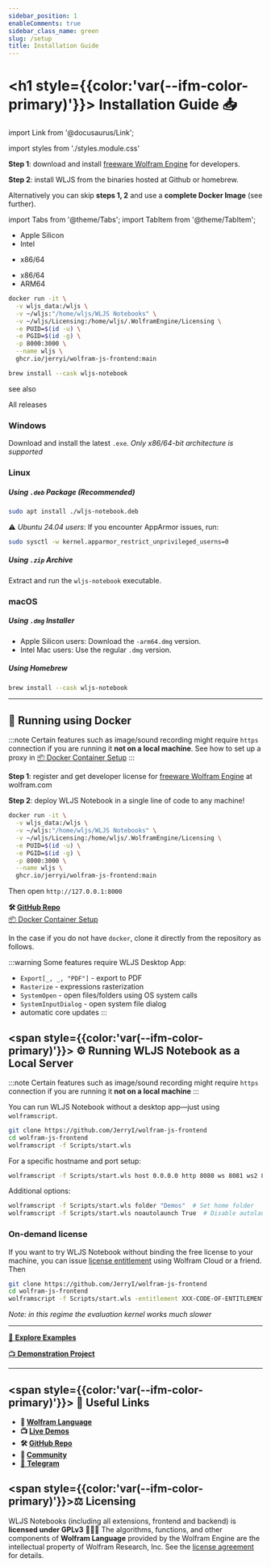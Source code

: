 ```yaml
---
sidebar_position: 1
enableComments: true
sidebar_class_name: green
slug: /setup
title: Installation Guide
---
```






# <h1 style={{color:'var(--ifm-color-primary)'}}> Installation Guide 📥</h1>

import Link from '@docusaurus/Link';

import styles from './styles.module.css'


__Step 1__: download and install [freeware Wolfram Engine](https://www.wolfram.com/engine/) for developers.

__Step 2__: install WLJS from the binaries hosted at Github or homebrew.

Alternatively you can skip __steps 1, 2__ and use a __complete Docker Image__ (see further).


import Tabs from '@theme/Tabs';
import TabItem from '@theme/TabItem';


<Tabs>
  <TabItem value="apple" label="Mac" default>
    <ul>
      <li><Link to="https://github.com/WLJSTeam/wolfram-js-frontend/releases/download/v2.7.8/wljs-notebook-2.7.8-arm64-macos.dmg">Apple Silicon</Link></li>
      <li><Link to="https://github.com/WLJSTeam/wolfram-js-frontend/releases/download/v2.7.8/wljs-notebook-2.7.8-x64-macos.dmg">Intel</Link></li>
    </ul>
  </TabItem>
  <TabItem value="orange" label="Window">
    <ul>
      <li><Link to="https://github.com/WLJSTeam/wolfram-js-frontend/releases/download/v2.7.8/wljs-notebook-2.7.8-x64-win.exe">x86/64</Link></li>
    </ul>
  </TabItem>
  <TabItem value="banana" label="GNU/Linux">
    <ul>
      <li><Link to="https://github.com/WLJSTeam/wolfram-js-frontend/releases/download/v2.7.8/wljs-notebook-2.7.8-amd64-gnulinux.deb">x86/64</Link></li>
      <li><Link to="https://github.com/WLJSTeam/wolfram-js-frontend/releases/download/v2.7.8/wljs-notebook-2.7.8-arm64-gnulinux.deb">ARM64</Link></li>
    </ul>
  </TabItem>
  <TabItem value="baba" label="Docker">

```bash
docker run -it \
  -v wljs_data:/wljs \
  -v ~/wljs:"/home/wljs/WLJS Notebooks" \
  -v ~/wljs/Licensing:/home/wljs/.WolframEngine/Licensing \
  -e PUID=$(id -u) \
  -e PGID=$(id -g) \
  -p 8000:3000 \
  --name wljs \
  ghcr.io/jerryi/wolfram-js-frontend:main
```

  </TabItem>
  <TabItem value="is" label="Homebrew">
  
```bash  
brew install --cask wljs-notebook
```

  </TabItem>
</Tabs>

see also

<Link className={styles.link} to="https://github.com/JerryI/wolfram-js-frontend/releases">All releases</Link>



### Windows
Download and install the latest `.exe`. *Only x86/64-bit architecture is supported*

### Linux
##### Using `.deb` Package (Recommended)
```bash
sudo apt install ./wljs-notebook.deb
```
⚠ *Ubuntu 24.04 users*: If you encounter AppArmor issues, run:
```bash
sudo sysctl -w kernel.apparmor_restrict_unprivileged_userns=0
```

##### Using `.zip` Archive
Extract and run the `wljs-notebook` executable.

### macOS
##### Using `.dmg` Installer
- Apple Silicon users: Download the `-arm64.dmg` version.
- Intel Mac users: Use the regular `.dmg` version.

##### Using Homebrew
```bash
brew install --cask wljs-notebook
```

---




## 🚢 Running using Docker

:::note
Certain features such as image/sound recording might require `https` connection if you are running it __not on a local machine__. See how to set up a proxy in [📦 Docker Container Setup](https://github.com/JerryI/wolfram-js-frontend/blob/main/container/README.md)
:::

__Step 1__: register and get developer license for [freeware Wolfram Engine](https://www.wolfram.com/engine/) at wolfram.com

__Step 2__: deploy WLJS Notebook in a single line of code to any machine!

```bash
docker run -it \
  -v wljs_data:/wljs \
  -v ~/wljs:"/home/wljs/WLJS Notebooks" \
  -v ~/wljs/Licensing:/home/wljs/.WolframEngine/Licensing \
  -e PUID=$(id -u) \
  -e PGID=$(id -g) \
  -p 8000:3000 \
  --name wljs \
  ghcr.io/jerryi/wolfram-js-frontend:main
```

Then open `http://127.0.0.1:8000` 

**🛠️ [GitHub Repo](https://github.com/JerryI/wolfram-js-frontend)**  
[📦 Docker Container Setup](https://github.com/JerryI/wolfram-js-frontend/blob/main/container/README.md)

In the case if you do not have `docker`, clone it directly from the repository as follows.

:::warning
Some features require WLJS Desktop App:
- `Export[_, _, "PDF"]` - export to PDF
- `Rasterize` - expressions rasterization
- `SystemOpen` - open files/folders using OS system calls
- `SystemInputDialog` - open system file dialog
- automatic core updates
:::




## <span style={{color:'var(--ifm-color-primary)'}}> ⚙️ Running WLJS Notebook as a Local Server</span>

:::note
Certain features such as image/sound recording might require `https` connection if you are running it __not on a local machine__
:::

You can run WLJS Notebook without a desktop app—just using `wolframscript`.

```bash
git clone https://github.com/JerryI/wolfram-js-frontend
cd wolfram-js-frontend
wolframscript -f Scripts/start.wls
```

For a specific hostname and port setup:

```bash
wolframscript -f Scripts/start.wls host 0.0.0.0 http 8080 ws 8081 ws2 8082 docs 8085
```

Additional options:
```bash
wolframscript -f Scripts/start.wls folder "Demos"  # Set home folder
wolframscript -f Scripts/start.wls noautolaunch True  # Disable autolaunch
```

### On-demand license

If you want to try WLJS Notebook without binding the free license to your machine, you can issue [license entitlement](https://reference.wolfram.com/language/ref/CreateLicenseEntitlement.html) using Wolfram Cloud or a friend. Then

```bash
git clone https://github.com/JerryI/wolfram-js-frontend
cd wolfram-js-frontend
wolframscript -f Scripts/start.wls -entitlement XXX-CODE-OF-ENTITLEMENT-XXX
```

*Note: in this regime the evaluation kernel works much slower*

---

<div style={{textAlign: 'center', display: 'flex', gap: '2rem', justifyContent: 'center'}}>


[🔬 __Explore Examples__](https://jerryi.github.io/wljs-docs/wljs-demo/intro-notebook)

[📺 __Demonstration Project__](https://jerryi.github.io/wljs-docs/wljs-demo)

</div>


---



## <span style={{color:'var(--ifm-color-primary)'}}> 🔗 Useful Links</span>



- **📘 [Wolfram Language](./Wolfram%20Language.md)**  
- **📺 [Live Demos](https://jerryi.github.io/wljs-docs/wljs-demo)**  
- **🛠️ [GitHub Repo](https://github.com/JerryI/wolfram-js-frontend)**  
- **💬 [Community](https://github.com/JerryI/wolfram-js-frontend/discussions)** 
- [🐴 __Telegram__](https://t.me/+PBotB9UJw-hiZDEy)




##  <span style={{color:'var(--ifm-color-primary)'}}>⚖️ Licensing</span>



WLJS Notebooks (including all extensions, frontend and backend) is __licensed under GPLv3__ 👩🏼‍⚖️ The algorithms, functions, and other components of __Wolfram Language__ provided by the Wolfram Engine are the intellectual property of Wolfram Research, Inc. See the <a href="https://www.wolfram.com/legal/terms/wolfram-engine.html">license agreement</a> for details.